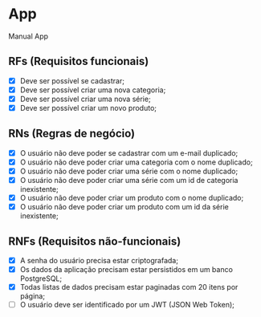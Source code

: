 # App

Manual App

## RFs (Requisitos funcionais)

- [x] Deve ser possível se cadastrar;
- [x] Deve ser possível criar uma nova categoria;
- [x] Deve ser possível criar uma nova série;
- [x] Deve ser possível criar um novo produto;

## RNs (Regras de negócio)

- [x] O usuário não deve poder se cadastrar com um e-mail duplicado;
- [x] O usuário não deve poder criar uma categoria com o nome duplicado;
- [x] O usuário não deve poder criar uma série com o nome duplicado;
- [x] O usuário não deve poder criar uma série com um id de categoria inexistente;
- [x] O usuário não deve poder criar um produto com o nome duplicado;
- [x] O usuário não deve poder criar um produto com um id da série inexistente;

## RNFs (Requisitos não-funcionais)

- [x] A senha do usuário precisa estar criptografada;
- [x] Os dados da aplicação precisam estar persistidos em um banco PostgreSQL;
- [x] Todas listas de dados precisam estar paginadas com 20 itens por página;
- [ ] O usuário deve ser identificado por um JWT (JSON Web Token);
